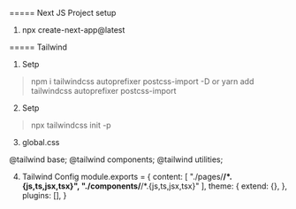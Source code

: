 =====
Next JS Project setup
1. npx create-next-app@latest

=====
Tailwind 

1. Setp 
> npm i tailwindcss autoprefixer postcss-import -D
or 
> yarn add tailwindcss autoprefixer postcss-import

2. Setp
> npx tailwindcss init -p

3.  global.css

@tailwind base;
@tailwind components;
@tailwind utilities;

4. Tailwind Config
module.exports = {
  content: [
    "./pages/**/*.{js,ts,jsx,tsx}",
    "./components/**/*.{js,ts,jsx,tsx}"
  ],
  theme: {
    extend: {},
  },
  plugins: [],
}